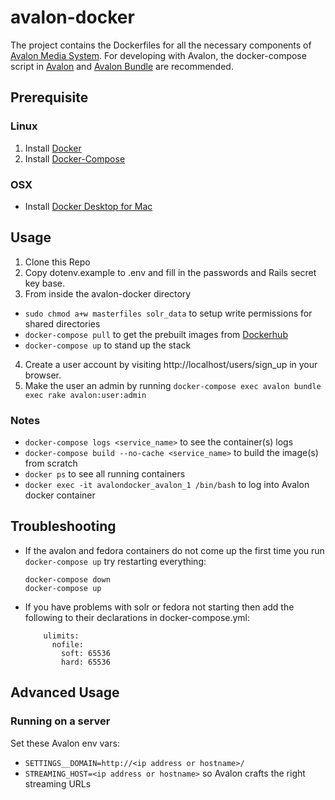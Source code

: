 # avalon-docker
The project contains the Dockerfiles for all the necessary components of [Avalon Media System](http://github.com/avalonmediasystem/avalon). For developing with Avalon, the docker-compose script in [Avalon](http://github.com/avalonmediasystem/avalon) and [Avalon Bundle](http://github.com/samvera-labs/avalon-bundle) are recommended.

## Prerequisite

### Linux
1. Install [Docker](https://docs.docker.com/engine/install/)
2. Install [Docker-Compose](https://docs.docker.com/compose/install/)

### OSX
* Install [Docker Desktop for Mac](https://docs.docker.com/docker-for-mac/install/)

## Usage
1. Clone this Repo
2. Copy dotenv.example to .env and fill in the passwords and Rails secret key base.
3. From inside the avalon-docker directory
  * `sudo chmod a+w masterfiles solr_data` to setup write permissions for shared directories
  * `docker-compose pull` to get the prebuilt images from [Dockerhub](dockerhub.com)
  * `docker-compose up` to stand up the stack
4. Create a user account by visiting http://localhost/users/sign_up in your browser.
5. Make the user an admin by running `docker-compose exec avalon bundle exec rake avalon:user:admin` 

### Notes
* `docker-compose logs <service_name>` to see the container(s) logs
* `docker-compose build --no-cache <service_name>` to build the image(s) from scratch
* `docker ps` to see all running containers
* `docker exec -it avalondocker_avalon_1 /bin/bash` to log into Avalon docker container

## Troubleshooting
* If the avalon and fedora containers do not come up the first time you run `docker-compose up` try restarting everything:
  ```
  docker-compose down
  docker-compose up
  ```
* If you have problems with solr or fedora not starting then add the following to their declarations in docker-compose.yml:
  ```
      ulimits:
        nofile:
          soft: 65536
          hard: 65536
  ```

## Advanced Usage

### Running on a server
Set these Avalon env vars:
* `SETTINGS__DOMAIN=http://<ip address or hostname>/`
* `STREAMING_HOST=<ip address or hostname>` so Avalon crafts the right streaming URLs
